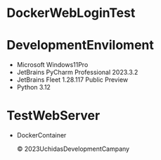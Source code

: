 # DockerWebLoginTest
# DevelopmentEnviloment
- Microsoft Windows11Pro
- JetBrains PyCharm Professional 2023.3.2
- JetBrains Fleet 1.28.117 Public Preview
- Python 3.12
# TestWebServer
- DockerContainer


  &copy; 2023UchidasDevelopmentCampany

